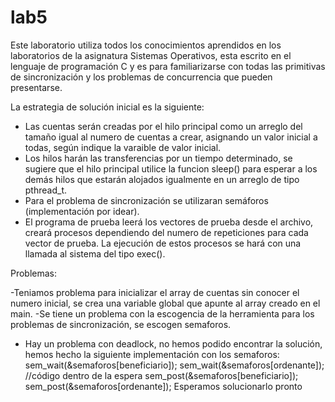 lab5
====

Este laboratorio utiliza todos los conocimientos aprendidos en los laboratorios de la asignatura Sistemas Operativos, esta escrito en el lenguaje de programación C y es para familiarizarse con todas las primitivas de sincronización y los problemas de concurrencia que pueden presentarse.

La estrategia de solución inicial es la siguiente:
- Las cuentas serán creadas por el hilo principal como un arreglo del tamaño igual al numero de cuentas a crear, asignando un valor inicial a todas, según indique la varaible de valor inicial.
- Los hilos harán las transferencias por un tiempo determinado, se sugiere que el hilo principal utilice la funcion sleep() para esperar a los demás hilos que estarán alojados igualmente en un arreglo de tipo pthread_t.
- Para el problema de sincronización se utilizaran semáforos (implementación por idear).
- El programa de prueba leerá los vectores de prueba desde el archivo, creará procesos dependiendo del numero de repeticiones para cada vector de prueba. La ejecución de estos procesos se hará con una llamada al sistema del tipo exec().

Problemas:

-Teniamos problema para inicializar el array de cuentas sin conocer el numero inicial, se crea una variable global que apunte al array creado en el main.
-Se tiene un problema con la escogencia de la herramienta para los problemas de sincronización, se escogen semaforos.
- Hay un problema con deadlock, no hemos podido encontrar la solución, hemos hecho la siguiente implementación con los semaforos:
		sem_wait(&semaforos[beneficiario]);
		sem_wait(&semaforos[ordenante]);
		//código dentro de la espera
		sem_post(&semaforos[beneficiario]);
		sem_post(&semaforos[ordenante]);
Esperamos solucionarlo pronto		


